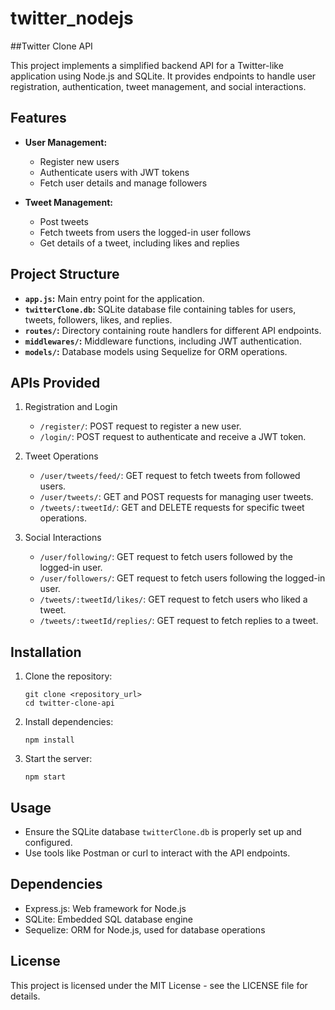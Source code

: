# twitter_nodejs

##Twitter Clone API

This project implements a simplified backend API for a Twitter-like application using Node.js and SQLite. It provides endpoints to handle user registration, authentication, tweet management, and social interactions.

## Features

- **User Management:**
  - Register new users
  - Authenticate users with JWT tokens
  - Fetch user details and manage followers

- **Tweet Management:**
  - Post tweets
  - Fetch tweets from users the logged-in user follows
  - Get details of a tweet, including likes and replies

## Project Structure

- **`app.js`:** Main entry point for the application.
- **`twitterClone.db`:** SQLite database file containing tables for users, tweets, followers, likes, and replies.
- **`routes/`:** Directory containing route handlers for different API endpoints.
- **`middlewares/`:** Middleware functions, including JWT authentication.
- **`models/`:** Database models using Sequelize for ORM operations.

## APIs Provided

1. Registration and Login
   - `/register/`: POST request to register a new user.
   - `/login/`: POST request to authenticate and receive a JWT token.

2. Tweet Operations
   - `/user/tweets/feed/`: GET request to fetch tweets from followed users.
   - `/user/tweets/`: GET and POST requests for managing user tweets.
   - `/tweets/:tweetId/`: GET and DELETE requests for specific tweet operations.

3. Social Interactions
   - `/user/following/`: GET request to fetch users followed by the logged-in user.
   - `/user/followers/`: GET request to fetch users following the logged-in user.
   - `/tweets/:tweetId/likes/`: GET request to fetch users who liked a tweet.
   - `/tweets/:tweetId/replies/`: GET request to fetch replies to a tweet.

## Installation

1. Clone the repository:
   ```
   git clone <repository_url>
   cd twitter-clone-api
   ```

2. Install dependencies:
   ```
   npm install
   ```

3. Start the server:
   ```
   npm start
   ```

## Usage

- Ensure the SQLite database `twitterClone.db` is properly set up and configured.
- Use tools like Postman or curl to interact with the API endpoints.

## Dependencies

- Express.js: Web framework for Node.js
- SQLite: Embedded SQL database engine
- Sequelize: ORM for Node.js, used for database operations

## License

This project is licensed under the MIT License - see the LICENSE file for details.
